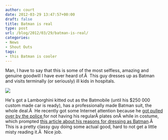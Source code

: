 ```yaml
---
author: court
date: 2012-03-29 13:47:57+00:00
draft: false
title: Batman is real
type: post
url: /blog/2012/03/29/batman-is-real/
categories:
- News
- Shout Outs
tags:
- this Batman is cooler
---
```


Man, I have to say that this is some of the most selfless, amazing and genuine goodwill I have ever heard of.Â  This guy dresses up as Batman and visits terminally (or seriously) ill kids in hospitals.

[![](http://www.vallentyne.com/blog/wp-content/uploads/2012/03/batman.png)
](http://www.vallentyne.com/blog/wp-content/uploads/2012/03/batman.png)

He's got a Lamborghini kitted out as the Batmobile (until his $250 000 custom made car is ready), has a professionally made Batman suit, the whole deal.Â  He recently got some Internet attention because he [got pulled over by the police ](http://www.washingtonpost.com/blogs/the-buzz/post/batman-pulled-over-in-silver-spring/2012/03/23/gIQAzjmPWS_blog.html)for not having his regularÂ plates onÂ while in costume, which prompted [this article about his reasons for dressing as Batman](http://www.washingtonpost.com/blogs/rosenwald-md/post/who-is-the-route-29-batman-this-guy/2012/03/28/gIQA8nPjgS_blog.html).Â  This is a pretty classy guy doing some actual good, hard to not get a little misty reading it.Â  Nice job.


